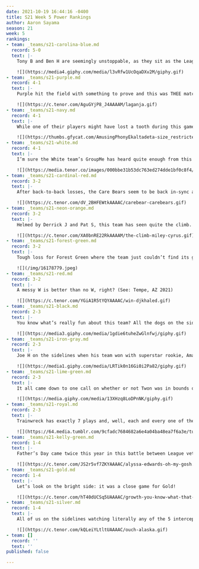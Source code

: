 ```yaml
---
date: 2021-10-19 16:44:16 -0400
title: S21 Week 5 Power Rankings
author: Aaron Sayama
season: 21
week: 5
rankings:
- team: _teams/s21-carolina-blue.md
  record: 5-0
  text: |-
    Tony B and Ben H are seemingly unstoppable, as they sit as the League’s only undefeated team. They easily and deftly handled the Silver team this week in a 42-6 blowout. With just Forest Green and Royal Blue ahead of them, it’s pretty likely they’ll be rolling into playoffs with an 8-0 record, but, as we all know, playoffs hit different, and Ben H has never made it out of the semi-finals. Will this be the year?

    ![](https://media4.giphy.com/media/l3vRfw1UcOqaDXv2M/giphy.gif)
- team: _teams/s21-purple.md
  record: 4-1
  text: |-
    Purple hit the field with something to prove and this was THEE match-up. Purple death-dropped and split all over that field to put a stop to White’s winning record. And, yes, they did score from there.

    ![](https://c.tenor.com/AguGYjP8_J4AAAAM/laganja.gif)
- team: _teams/s21-navy.md
  record: 4-1
  text: |-
    While one of their players might have lost a tooth during this game, Levert and Keith made sure to fill the gaps here to a narrow win over Lime. Levert could be heard on Sunday at Dirty Goose talking about how the A Division is “so much harder.” Maybe so, but we’re looking forward to seeing who stands out in a couple of weeks.

    ![](https://thumbs.gfycat.com/AmusingPhonyEkaltadeta-size_restricted.gif)
- team: _teams/s21-white.md
  record: 4-1
  text: |-
    I’m sure the White team’s GroupMe has heard quite enough from this team’s captain, but maybe they should not have had a mixer the night before a big game?

    ![](https://media.tenor.co/images/000bbe31b53dc763ed274dde1bf0c8f4/tenor.gif)
- team: _teams/s21-cardinal-red.md
  record: 3-2
  text: |-
    After back-to-back losses, the Care Bears seem to be back in-sync and taking down teams with their relentless positivity and some clever playmaking. If only they could tighten up that defense.

    ![](https://c.tenor.com/dV_2BHFEWtkAAAAC/carebear-carebears.gif)
- team: _teams/s21-neon-orange.md
  record: 3-2
  text: |-
    Helmed by Derrick J and Pat S, this team has seen quite the climb. Pat played safe and smart, and with the help of a lackluster defense from Forest, Orange was able to clinch a win. Will they be able to maintain consistency from here on out to climb even higher?

    ![](https://c.tenor.com/XA0bnRE22RkAAAAM/the-climb-miley-cyrus.gif)
- team: _teams/s21-forest-green.md
  record: 3-2
  text: |-
    Tough loss for Forest Green where the team just couldn’t find its groove. Live look at JC at Dirty Goose after this game.

    ![](/img/16178779.jpeg)
- team: _teams/s21-red.md
  record: 3-2
  text: |-
    A messy W is better than no W, right? (See: Tempe, AZ 2021)

    ![](https://c.tenor.com/YGiA1R5tYQYAAAAC/win-djkhaled.gif)
- team: _teams/s21-black.md
  record: 2-3
  text: |-
    You know what’s really fun about this team? All the dogs on the sidelines.

    ![](https://media3.giphy.com/media/1gdie6tuheZwGlnfwj/giphy.gif)
- team: _teams/s21-iron-gray.md
  record: 2-3
  text: |-
    Joe H on the sidelines when his team won with superstar rookie, Amanda, back.

    ![](https://media1.giphy.com/media/LRTik0n16Gi0i2Pa82/giphy.gif)
- team: _teams/s21-lime-green.md
  record: 2-3
  text: |-
    It all came down to one call on whether or not Twon was in bounds on a 2pt conversion. I think we’ve all seen this movie before.

    ![](https://media.giphy.com/media/13XHzq8LoDPnNK/giphy.gif)
- team: _teams/s21-royal.md
  record: 2-3
  text: |-
    Trainwreck has exactly 7 plays and, well, each and every one of them worked on this Kelly Green defense.

    ![](https://64.media.tumblr.com/9cfadc7684682a6e4a04ba48ea7f6a3e/tumblr_inline_oxzjxeDSdS1qksi3x_500.gif)
- team: _teams/s21-kelly-green.md
  record: 1-4
  text: |-
    Father’s Day came twice this year in this battle between League veterans Trainwreck and Tony S. A few dropped balls coupled with a particularly porous defense has Kelly Green in search of a new dad.

    ![](https://c.tenor.com/JS2r5vf7ZKYAAAAC/alyssa-edwards-oh-my-gosh.gif)
- team: _teams/s21-gold.md
  record: 1-4
  text: |-
    Let’s look on the bright side: it was a close game for Gold!

    ![](https://c.tenor.com/hT40dUCSq5UAAAAC/growth-you-know-what-that-is.gif)
- team: _teams/s21-silver.md
  record: 1-4
  text: |-
    All of us on the sidelines watching literally any of the 5 interceptions thrown this game.

    ![](https://c.tenor.com/kQLeiYLtltUAAAAC/ouch-alaska.gif)
- team: []
  record: ''
  text: ''
published: false

---
```

